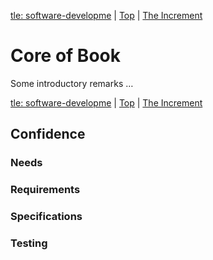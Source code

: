 [tle: software-developme](00.html) | [Top](index.html) | [ The Increment ](02.html)

# Core of Book #

Some introductory remarks …



[tle: software-developme](00.html) | [Top](index.html) | [ The Increment ](02.html)


## Confidence ##  

### Needs ###  

### Requirements ###  

### Specifications ###  

### Testing ###


